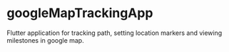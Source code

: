 # googleMapTrackingApp
Flutter application for tracking path, setting location markers and viewing milestones in google map.
